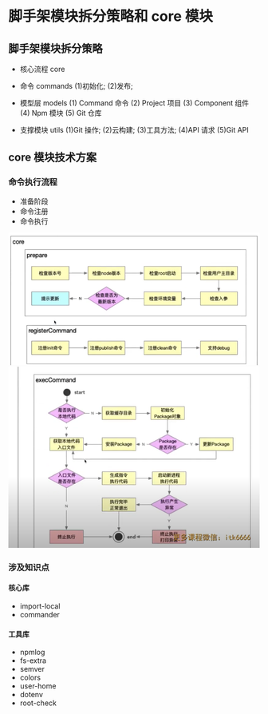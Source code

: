 # 脚手架模块拆分策略和 core 模块

## 脚手架模块拆分策略

- 核心流程 core
- 命令 commands
  (1)初始化;
  (2)发布;
- 模型层 models
  (1) Command 命令
  (2) Project 项目
  (3) Component 组件
  (4) Npm 模块
  (5) Git 仓库

- 支撑模块 utils
  (1)Git 操作;
  (2)云构建;
  (3)工具方法;
  (4)API 请求
  (5)Git API

## core 模块技术方案

### 命令执行流程

- 准备阶段
- 命令注册
- 命令执行

![命令执行流程](./assets/images/02.png)
![命令执行流程](./assets/images/03.png)

### 涉及知识点

#### 核心库

- import-local
- commander

#### 工具库

- npmlog
- fs-extra
- semver
- colors
- user-home
- dotenv
- root-check
